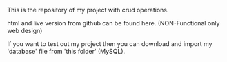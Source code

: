 This is the repository of my project with crud operations.

html and live version from github can be found here. (NON-Functional only web design)

If you want to test out my project then you can download and import my 'database' file from 'this folder' (MySQL).
